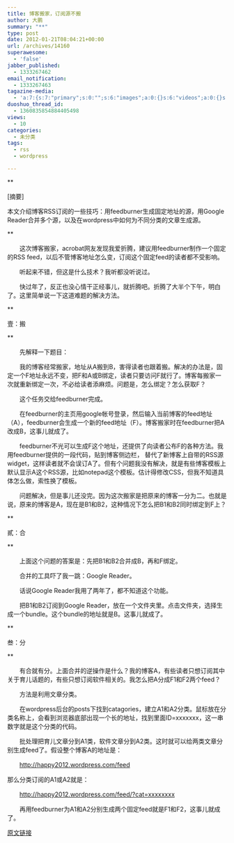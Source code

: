 ```yaml
---
title: 博客搬家，订阅源不搬
author: 大鹏
summary: "**"
type: post
date: 2012-01-21T08:04:21+00:00
url: /archives/14160
superawesome:
  - 'false'
jabber_published:
  - 1333267462
email_notification:
  - 1333267463
tagazine-media:
  - 'a:7:{s:7:"primary";s:0:"";s:6:"images";a:0:{}s:6:"videos";a:0:{}s:11:"image_count";s:1:"0";s:6:"author";s:8:"15846293";s:7:"blog_id";s:8:"15314187";s:9:"mod_stamp";s:19:"2012-04-01 08:04:21";}'
duoshuo_thread_id:
  - 1360835854884405498
views:
  - 10
categories:
  - 未分类
tags:
  - rss
  - wordpress

---
```

**
  
[摘要]
  
本文介绍博客RSS订阅的一些技巧：用feedburner生成固定地址的源，用Google Reader合并多个源，以及在wordpress中如何为不同分类的文章生成源。
  
** 
  
　　这次博客搬家，acrobat网友发现我爱折腾，建议用feedburner制作一个固定的RSS feed，以后不管博客地址怎么变，订阅这个固定feed的读者都不受影响。
  
　　听起来不错，但这是什么技术？我听都没听说过。
  
　　快过年了，反正也没心情干正经事儿，就折腾吧。折腾了大半个下午，明白了。这里简单说一下这道难题的解决方法。
  
**
  
壹：搬
  
** 
  
　　先解释一下题目：
  
　　我的博客经常搬家，地址从A搬到B，害得读者也跟着搬。解决的办法是，固定一个F地址永远不变，把F和A或B绑定，读者只要访问F就行了。博客每搬家一次就重新绑定一次，不必给读者添麻烦。问题是，怎么绑定？怎么获取F？
  
　　这个任务交给feedburner完成。
  
　　在feedburner的主页用google帐号登录，然后输入当前博客的feed地址（A），feedburner会生成一个新的feed地址（F）。博客搬家时在feedburner把A改成B，这事儿就成了。
  
　　feedburner不光可以生成F这个地址，还提供了向读者公布F的各种方法。我用feedburner提供的一段代码，贴到博客侧边栏， 替代了新博客上自带的RSS源widget，这样读者就不会误订A了。但有个问题我没有解决，就是有些博客模板上默认显示A这个RSS源，比如notepad这个模板。估计得修改CSS，但我不知道具体怎么做，索性换了模板。
  
　　问题解决，但是事儿还没完。因为这次搬家是把原来的博客一分为二。也就是说，原来的博客是A，现在是B1和B2，这种情况下怎么把B1和B2同时绑定到F上？
  
**
  
貳：合
  
** 
  
　　上面这个问题的答案是：先把B1和B2合并成B，再和F绑定。
  
　　合并的工具吓了我一跳：Google Reader。
  
　　话说Google Reader我用了两年了，都不知道这个功能。
  
　　把B1和B2订阅到Google Reader，放在一个文件夹里。点击文件夹，选择生成一个bundle。这个bundle的地址就是B。这事儿就成了。
  
**
  
叁：分
  
** 
  
　　有合就有分。上面合并的逆操作是什么？我的博客A，有些读者只想订阅其中关于育儿话题的，有些只想订阅软件相关的。我怎么把A分成F1和F2两个feed？
  
　　方法是利用文章分类。
  
　　在wordpress后台的posts下找到catagories，建立A1和A2分类。鼠标放在分类名称上，会看到浏览器底部出现一个长的地址，找到里面ID=xxxxxxx，这一串数字就是这个分类的代码。
  
　　批处理把育儿文章分到A1类，软件文章分到A2类。这时就可以给两类文章分别生成feed了。假设整个博客A的地址是：
   
　　http://happy2012.wordpress.com/feed
   
那么分类订阅的A1或A2就是：
  
　　http://happy2012.wordpress.com/feed/?cat=xxxxxxxx
  
　　再用feedburner为A1和A2分别生成两个固定feed就是F1和F2，这事儿就成了。

[原文链接](http://dapengde.com/archives/14160)

